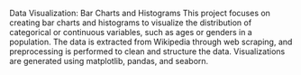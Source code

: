 Data Visualization: Bar Charts and Histograms
This project focuses on creating bar charts and histograms to visualize the distribution of categorical or continuous variables, such as ages or genders in a population. 
The data is extracted from Wikipedia through web scraping, and preprocessing is performed to clean and structure the data. 
Visualizations are generated using matplotlib, pandas, and seaborn.
